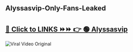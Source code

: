 
 ## Alyssasvip-Only-Fans-Leaked

# <h2><a href="https://clipsfans.com/Alyssasvip&ref=git">🔗 Click to LINKS ⏩⏩ 👉 🟢 Alyssasvip </a></h2>

<a href="https://clipsfans.com/Alyssasvip&ref=git" rel="nofollow" data-target="animated-image.originalLink"><img src="https://i.ibb.co.com/xMMVF88/686577567.gif" alt="Viral Video Original" style="max-width: 100%; display: inline-block;" data-target="animated-image.originalImage"></a>
